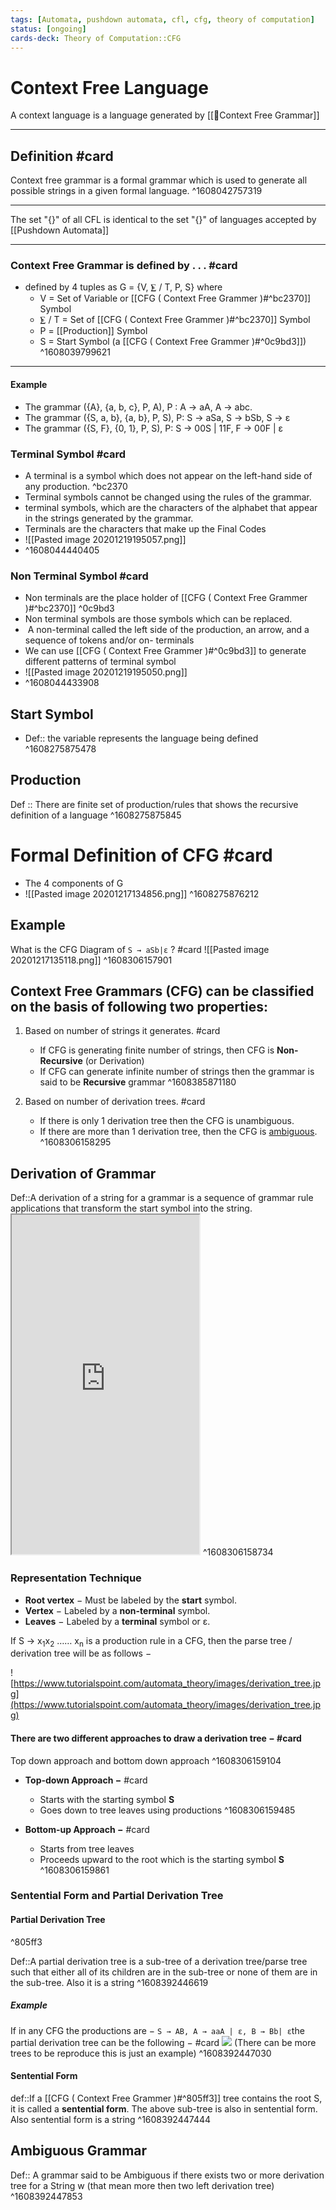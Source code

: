 ```yaml
---
tags: [Automata, pushdown automata, cfl, cfg, theory of computation]
status: [ongoing] 
cards-deck: Theory of Computation::CFG
---
```

# Context Free Language
 A context language is a language generated by [[🔑Context Free Grammar]]
 
 ---
## Definition #card
Context free grammar is a formal grammar which is used to generate all possible strings in a given formal language.
^1608042757319

---
The set "{}" of all CFL is identical to the set  "{}" of languages accepted by [[Pushdown Automata]]

---
 ### **Context Free Grammar** is defined by . . . #card
- defined by 4 tuples as G = {V, ⨊ / T, P, S} where
	- V = Set of  Variable or [[CFG ( Context Free Grammer )#^bc2370]] Symbol
	- ⨊ / T  = Set of [[CFG ( Context Free Grammer )#^bc2370]] Symbol
	- P = [[Production]] Symbol 
	- S = Start Symbol (a [[CFG ( Context Free Grammer )#^0c9bd3]])
^1608039799621

---
#### Example
*   The grammar ({A}, {a, b, c}, P, A), P : A → aA, A → abc.
*   The grammar ({S, a, b}, {a, b}, P, S), P: S → aSa, S → bSb, S → ε
*   The grammar ({S, F}, {0, 1}, P, S), P: S → 00S | 11F, F → 00F | ε


### Terminal Symbol #card
- A terminal is a symbol which does not appear on the left-hand side of any production. ^bc2370
- Terminal symbols cannot be changed using the rules of the grammar.
- terminal symbols, which are the characters of the alphabet that appear in the strings generated by the grammar.
- Terminals are the characters that make up the Final Codes
- ![[Pasted image 20201219195057.png]]
- ^1608044440405

### Non Terminal Symbol #card
- Non terminals are the place holder of [[CFG ( Context Free Grammer )#^bc2370]]  ^0c9bd3
- Non terminal symbols are those symbols which can be replaced.
-  A non-terminal called the left side of the production, an arrow, and a sequence of tokens and/or on- terminals
-  We can use [[CFG ( Context Free Grammer )#^0c9bd3]] to generate different patterns of terminal symbol
-  ![[Pasted image 20201219195050.png]]
- ^1608044433908

## Start Symbol  
- Def:: the variable represents the language being defined
^1608275875478

## Production
Def :: There are finite set of production/rules that shows the recursive definition of a language
^1608275875845

# Formal Definition of CFG #card 
- The 4 components of G
- ![[Pasted image 20201217134856.png]]
^1608275876212

## Example 
What is the CFG Diagram of `S → aSb|ε` ? #card 
![[Pasted image 20201217135118.png]]
^1608306157901

## **Context Free Grammars** (CFG) can be classified on the basis of following two properties:

1) Based on number of strings it generates. #card 
	- If CFG is generating finite number of strings, then CFG is **Non-Recursive** (or Derivation)
	- If CFG can generate infinite number of strings then the grammar is said to be **Recursive** grammar
^1608385871180

2) Based on number of derivation trees. #card
	- If there is only 1 derivation tree then the CFG is unambiguous.
	- If there are more than 1 derivation tree, then the CFG is [ambiguous](https://www.geeksforgeeks.org/ambiguous-grammar/).
^1608306158295

## Derivation of Grammar
Def::A derivation of a string for a grammar is a sequence of grammar rule applications that transform the start symbol into the string.<iframe src="https://www.youtube.com/embed/u4-rpIlV9NI" class="resize-vertical" style="height: 543px;"></iframe>
^1608306158734

<!--ignore-->
### Representation Technique
- **Root vertex** − Must be labeled by the **start** symbol.
- **Vertex** − Labeled by a **non-terminal** symbol.    
- **Leaves** − Labeled by a **terminal** symbol or ε.
    

If S → x<sub>1</sub>x<sub>2</sub> …… x<sub>n</sub> is a production rule in a CFG, then the parse tree / derivation tree will be as follows −

![https://www.tutorialspoint.com/automata_theory/images/derivation_tree.jpg](https://www.tutorialspoint.com/automata_theory/images/derivation_tree.jpg)

#### There are two different approaches to draw a derivation tree − #card
Top down approach and bottom down approach 
^1608306159104

- **Top-down Approach −**  #card
	- Starts with the starting symbol **S**
	- Goes down to tree leaves using productions
^1608306159485

- **Bottom-up Approach −**  #card
	- Starts from tree leaves
	- Proceeds upward to the root which is the starting symbol **S**
^1608306159861

### Sentential Form and Partial Derivation Tree
#### Partial Derivation Tree

^805ff3

Def::A partial derivation tree is a sub-tree of a derivation tree/parse tree such that either all of its children are in the sub-tree or none of them are in the sub-tree. Also it is a string
^1608392446619

##### Example
If in any CFG the productions are − `S → AB, A → aaA | ε, B → Bb| ε`the partial derivation tree can be the following − #card
![](https://www.tutorialspoint.com/automata_theory/images/sentential_form_and_partial_derivation_tree.jpg)
(There can be more trees to be reproduce this is just an example)
^1608392447030

#### Sentential Form 
def::If a [[CFG ( Context Free Grammer )#^805ff3]] tree contains the root S, it is called a **sentential form**. The above sub-tree is also in sentential form. Also sentential form is a string
^1608392447444

## Ambiguous Grammar
Def:: A grammar said to be Ambiguous if there exists two or more derivation tree for a String w (that mean more then two left derivation tree)
^1608392447853
